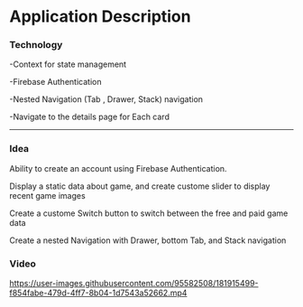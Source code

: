 

<h1>Application Description</h1>

<h3>Technology</h3>
<p>-Context for state management</p>
<p>-Firebase Authentication</p>
<p>-Nested Navigation (Tab , Drawer, Stack) navigation</p>
<p>-Navigate to the details page for Each card</p>

---

<h3>Idea</h3>
<p>Ability to create an account using Firebase Authentication.</p>
<p>Display a static data about game, and create custome slider to display recent game images</p>
<p>Create a custome Switch button to switch between the free and paid game data</p>
<p>Create a nested Navigation with Drawer, bottom Tab, and Stack navigation</p>

<h3>Video</h3>


https://user-images.githubusercontent.com/95582508/181915499-f854fabe-479d-4ff7-8b04-1d7543a52662.mp4
